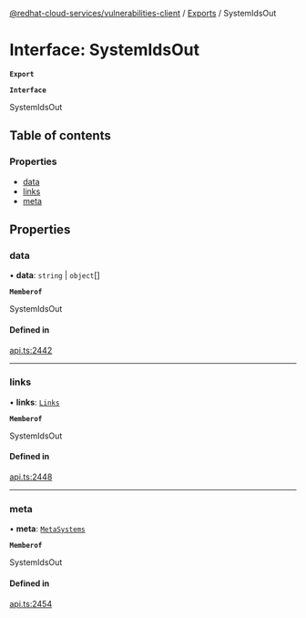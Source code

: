 [@redhat-cloud-services/vulnerabilities-client](../README.md) / [Exports](../modules.md) / SystemIdsOut

# Interface: SystemIdsOut

**`Export`**

**`Interface`**

SystemIdsOut

## Table of contents

### Properties

- [data](SystemIdsOut.md#data)
- [links](SystemIdsOut.md#links)
- [meta](SystemIdsOut.md#meta)

## Properties

### data

• **data**: `string` \| `object`[]

**`Memberof`**

SystemIdsOut

#### Defined in

[api.ts:2442](https://github.com/RedHatInsights/javascript-clients/blob/master/packages/vulnerabilities/api.ts#L2442)

___

### links

• **links**: [`Links`](Links.md)

**`Memberof`**

SystemIdsOut

#### Defined in

[api.ts:2448](https://github.com/RedHatInsights/javascript-clients/blob/master/packages/vulnerabilities/api.ts#L2448)

___

### meta

• **meta**: [`MetaSystems`](MetaSystems.md)

**`Memberof`**

SystemIdsOut

#### Defined in

[api.ts:2454](https://github.com/RedHatInsights/javascript-clients/blob/master/packages/vulnerabilities/api.ts#L2454)
